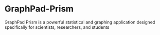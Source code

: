 # GraphPad-Prism
GraphPad Prism is a powerful statistical and graphing application designed specifically for scientists, researchers, and students
